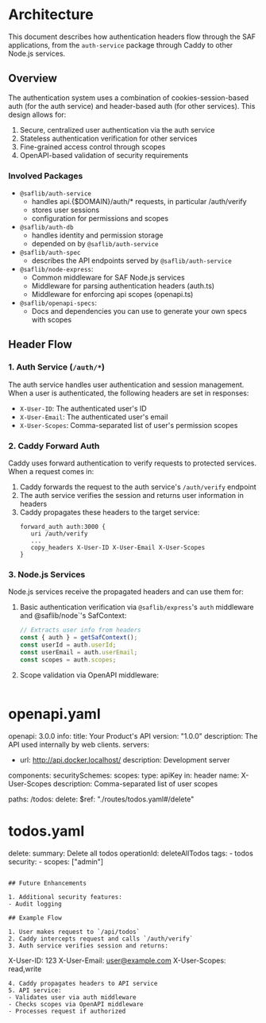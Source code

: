 # Architecture

This document describes how authentication headers flow through the SAF applications, from the `auth-service` package through Caddy to other Node.js services.

## Overview

The authentication system uses a combination of cookies-session-based auth (for the auth service) and header-based auth (for other services). This design allows for:

1. Secure, centralized user authentication via the auth service
2. Stateless authentication verification for other services
3. Fine-grained access control through scopes
4. OpenAPI-based validation of security requirements

### Involved Packages

- `@saflib/auth-service`
  - handles api.{$DOMAIN}/auth/\* requests, in particular /auth/verify
  - stores user sessions
  - configuration for permissions and scopes
- `@saflib/auth-db`
  - handles identity and permission storage
  - depended on by `@saflib/auth-service`
- `@saflib/auth-spec`
  - describes the API endpoints served by `@saflib/auth-service`
- `@saflib/node-express`:
  - Common middleware for SAF Node.js services
  - Middleware for parsing authentication headers (auth.ts)
  - Middleware for enforcing api scopes (openapi.ts)
- `@saflib/openapi-specs`:
  - Docs and dependencies you can use to generate your own specs with scopes

## Header Flow

### 1. Auth Service (`/auth/*`)

The auth service handles user authentication and session management. When a user is authenticated, the following headers are set in responses:

- `X-User-ID`: The authenticated user's ID
- `X-User-Email`: The authenticated user's email
- `X-User-Scopes`: Comma-separated list of user's permission scopes

### 2. Caddy Forward Auth

Caddy uses forward authentication to verify requests to protected services. When a request comes in:

1. Caddy forwards the request to the auth service's `/auth/verify` endpoint
2. The auth service verifies the session and returns user information in headers
3. Caddy propagates these headers to the target service:
   ```caddy
   forward_auth auth:3000 {
      uri /auth/verify
      ...
      copy_headers X-User-ID X-User-Email X-User-Scopes
   }
   ```

### 3. Node.js Services

Node.js services receive the propagated headers and can use them for:

1. Basic authentication verification via `@saflib/express`'s `auth` middleware and @saflib/node`'s SafContext:

   ```typescript
   // Extracts user info from headers
   const { auth } = getSafContext();
   const userId = auth.userId;
   const userEmail = auth.userEmail;
   const scopes = auth.scopes;
   ```

2. Scope validation via OpenAPI middleware:

   ```yaml

   ```

# openapi.yaml

openapi: 3.0.0
info:
title: Your Product's API
version: "1.0.0"
description: The API used internally by web clients.
servers:

- url: http://api.docker.localhost/
  description: Development server

components:
securitySchemes:
scopes:
type: apiKey
in: header
name: X-User-Scopes
description: Comma-separated list of user scopes

paths:
/todos:
delete:
$ref: "./routes/todos.yaml#/delete"

# todos.yaml

delete:
summary: Delete all todos
operationId: deleteAllTodos
tags: - todos
security: - scopes: ["admin"]

```

## Future Enhancements

1. Additional security features:
- Audit logging

## Example Flow

1. User makes request to `/api/todos`
2. Caddy intercepts request and calls `/auth/verify`
3. Auth service verifies session and returns:
```

X-User-ID: 123
X-User-Email: user@example.com
X-User-Scopes: read,write

```
4. Caddy propagates headers to API service
5. API service:
- Validates user via auth middleware
- Checks scopes via OpenAPI middleware
- Processes request if authorized
```
